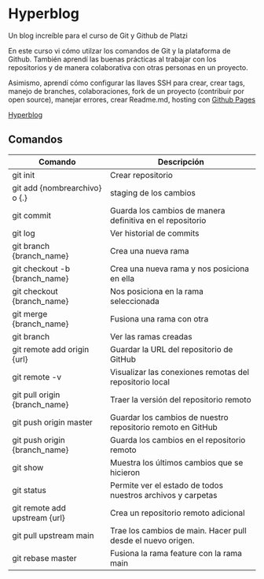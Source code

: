 # Hyperblog
Un blog increíble para el curso de Git y Github de Platzi

En este curso vi cómo utilzar los comandos de Git y la plataforma de Github. También aprendí las buenas prácticas al trabajar con los repositorios y de manera colaborativa con otras personas en un proyecto.

Asimismo, aprendí cómo configurar las llaves SSH para crear, crear tags, manejo de branches, colaboraciones, fork de un proyecto (contribuir por open source), manejar errores, crear Readme.md, hosting con [Github Pages](https://lourdesnrdz.github.io/hyperblog/)

[Hyperblog](https://lourdesnrdz.github.io/hyperblog/blogpost.html)

## Comandos 

| Comando | Descripción |
|---------|-------------|
| git init | Crear repositorio |
| git add {nombrearchivo} o {.} | staging de los cambios |
| git commit | Guarda los cambios de manera definitiva en el repositorio |
| git log | Ver historial de commits |
| git branch {branch_name} | Crea una nueva rama |
| git checkout -b {branch_name} | Crea una nueva rama y nos posiciona en ella |
| git checkout {branch_name} | Nos posiciona en la rama seleccionada |
| git merge {branch_name} | Fusiona una rama con otra |
| git branch | Ver las ramas creadas |
| git remote add origin {url} | Guardar la URL del repositorio de GitHub |
| git remote -v | Visualizar las conexiones remotas del repositorio local |
| git pull origin {branch_name} | Traer la versión del repositorio remoto |
| git push origin master | Guardar los cambios de nuestro repositorio remoto en GitHub|
| git push origin {branch_name} | Guarda los cambios en el repositorio remoto |
| git show | Muestra los últimos cambios que se hicieron |
| git status | Permite ver el estado de todos nuestros archivos y carpetas |
| git remote add upstream {url} | Crea un repositorio remoto adicional |
| git pull upstream main | Trae los cambios de main. Hacer pull desde el nuevo origen. |
| git rebase master | Fusiona la rama feature con la rama main |